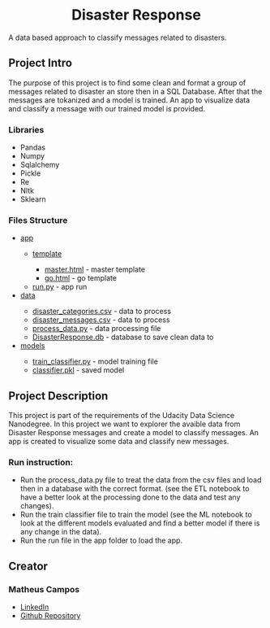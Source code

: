 
<h1 align="center">Disaster Response</h1>

<p>A data based approach to classify messages related to disasters.</p>

<h2>Project Intro</h2>

<p>The purpose of this project is to find some clean and format a group of messages related to disaster an store then in a SQL Database. After that the messages are tokanized and a model is trained. An app to visualize data and classify a message with our trained model is provided.</p>

<h3>Libraries</h3>
<ul>
  <li>Pandas</li>
  <li>Numpy</li>
  <li>Sqlalchemy</li>
  <li>Pickle</li>
  <li>Re</li>
  <li>Nltk</li>
  <li>Sklearn</li>
</ul>

<h3>Files Structure</h3>
<ul>
  <li><a><a href="https://github.com/matheusamc/udacity_datascience_nanodegree_disasterresponse/tree/main/app">app</a></li>
    <ul>
      <li><a href="https://github.com/matheusamc/udacity_datascience_nanodegree_disasterresponse/tree/main/app/templates">template</a></li>
      <ul>
        <li><a href = "https://github.com/matheusamc/udacity_datascience_nanodegree_disasterresponse/blob/main/app/templates/master.html">master.html</a> - master template</li>
        <li><a href = "https://github.com/matheusamc/udacity_datascience_nanodegree_disasterresponse/blob/main/app/templates/go.html">go.html</a> - go template</li>
      </ul>
      <li><a href = "https://github.com/matheusamc/udacity_datascience_nanodegree_disasterresponse/blob/main/app/run.py">run.py</a> - app run</li>
  </ul>
  <li><a href = "https://github.com/matheusamc/udacity_datascience_nanodegree_disasterresponse/tree/main/data">data</a></li>
  <ul>
    <li><a href = "https://github.com/matheusamc/udacity_datascience_nanodegree_disasterresponse/blob/main/data/disaster_categories.csv">disaster_categories.csv</a> - data to process</li>
    <li><a href="https://github.com/matheusamc/udacity_datascience_nanodegree_disasterresponse/blob/main/data/disaster_messages.csv">disaster_messages.csv</a> - data to process</li>
    <li><a href = "https://github.com/matheusamc/udacity_datascience_nanodegree_disasterresponse/blob/main/data/process_data.py">process_data.py</a> - data processing file</li>
    <li><a href="https://github.com/matheusamc/udacity_datascience_nanodegree_disasterresponse/blob/main/data/DisasterResponse.db">DisasterResponse.db</a> - database to save clean data to</li>
  </ul>
  <li><a href="https://github.com/matheusamc/udacity_datascience_nanodegree_disasterresponse/tree/main/models">models</a></li>
  <ul>
    <li><a href="https://github.com/matheusamc/udacity_datascience_nanodegree_disasterresponse/blob/main/models/train_classifier.py">train_classifier.py</a> - model training file</li>
    <li><a href="https://github.com/matheusamc/udacity_datascience_nanodegree_disasterresponse/blob/main/models/classifier.pkl">classifier.pkl</a> - saved model</li>
  </ul>
</ul>

<h2>Project Description</h2>
  <p>This project is part of the requirements of the Udacity Data Science Nanodegree. In this project we want to explorer the avaible data from Disaster Response messages and create a model to classify messages. An app is created to visualize some data and classify new messages.</p>

<h3>Run instruction:</h3>
<ul>
  <li>Run the process_data.py file to treat the data from the csv files and load then in a database with the correct format. (see the ETL notebook to have a better look at the processing done to the data and test any changes).</li>
  <li>Run the train classifier file to train the model (see the ML notebook to look at the different models evaluated and find a better model if there is any change in the data).</li>
  <li>Run the run file in the app folder to load the app.</li>
</ul>

<h2>Creator</h2>
<h3>Matheus Campos</h3>
  <ul>
    <li><a href="https://br.linkedin.com/in/matheus-de-abreu-monteiro-campos-90506aa2">LinkedIn</a></li>
    <li><a href="https://github.com/matheusamc">Github Repository</a></li>
  </ul>
